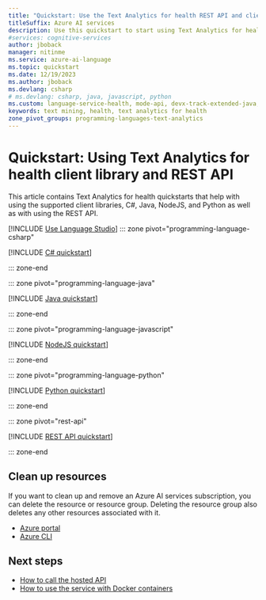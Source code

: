 ```yaml
---
title: "Quickstart: Use the Text Analytics for health REST API and client library"
titleSuffix: Azure AI services
description: Use this quickstart to start using Text Analytics for health.
#services: cognitive-services
author: jboback
manager: nitinme
ms.service: azure-ai-language
ms.topic: quickstart
ms.date: 12/19/2023
ms.author: jboback
ms.devlang: csharp
# ms.devlang: csharp, java, javascript, python
ms.custom: language-service-health, mode-api, devx-track-extended-java, devx-track-js, devx-track-python
keywords: text mining, health, text analytics for health
zone_pivot_groups: programming-languages-text-analytics
---
```


# Quickstart: Using Text Analytics for health client library and REST API

This article contains Text Analytics for health quickstarts that help with using the supported client libraries, C#, Java, NodeJS, and Python as well as with using the REST API.

[!INCLUDE [Use Language Studio](../includes/use-language-studio.md)]
::: zone pivot="programming-language-csharp"

[!INCLUDE [C# quickstart](includes/quickstarts/csharp-sdk.md)]

::: zone-end

::: zone pivot="programming-language-java"

[!INCLUDE [Java quickstart](includes/quickstarts/java-sdk.md)]

::: zone-end

::: zone pivot="programming-language-javascript"

[!INCLUDE [NodeJS quickstart](includes/quickstarts/nodejs-sdk.md)]

::: zone-end

::: zone pivot="programming-language-python"

[!INCLUDE [Python quickstart](includes/quickstarts/python-sdk.md)]

::: zone-end

::: zone pivot="rest-api"

[!INCLUDE [REST API quickstart](includes/quickstarts/rest-api.md)] 

::: zone-end

## Clean up resources

If you want to clean up and remove an Azure AI services subscription, you can delete the resource or resource group. Deleting the resource group also deletes any other resources associated with it.

* [Azure portal](../../multi-service-resource.md?pivots=azportal#clean-up-resources)
* [Azure CLI](../../multi-service-resource.md?pivots=azcli#clean-up-resources)



## Next steps

* [How to call the hosted API](./how-to/call-api.md)
* [How to use the service with Docker containers](./how-to/use-containers.md) 
